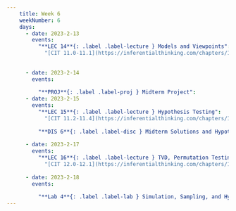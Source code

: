 ```yaml
---
    title: Week 6
    weekNumber: 6
    days:
      - date: 2023-2-13
        events:
          "**LEC 14**{: .label .label-lecture } Models and Viewpoints":
            "[CIT 11.0-11.1](https://inferentialthinking.com/chapters/11/Testing_Hypotheses.html)"
                
          
      - date: 2023-2-14
        events:
          
          "**PROJ**{: .label .label-proj } Midterm Project":
      - date: 2023-2-15
        events:
          "**LEC 15**{: .label .label-lecture } Hypothesis Testing":
            "[CIT 11.2-11.4](https://inferentialthinking.com/chapters/11/2/Multiple_Categories.html)"
          
          "**DIS 6**{: .label .label-disc } Midterm Solutions and Hypothesis Testing":
                
      - date: 2023-2-17
        events:
          "**LEC 16**{: .label .label-lecture } TVD, Permutation Testing":
            "[CIT 12.0-12.1](https://inferentialthinking.com/chapters/12/Comparing_Two_Samples.html)"
                
      - date: 2023-2-18
        events:
          
          "**Lab 4**{: .label .label-lab } Simulation, Sampling, and Hypothesis Testing":
---
```

